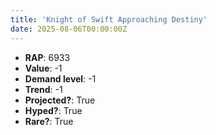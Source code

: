 ```yaml
---
title: 'Knight of Swift Approaching Destiny'
date: 2025-08-06T00:00:00Z
---
```

- **RAP**: 6933
- **Value**: -1
- **Demand level**: -1
- **Trend**: -1
- **Projected?**: True
- **Hyped?**: True
- **Rare?**: True
